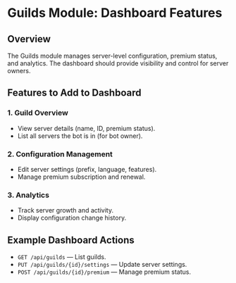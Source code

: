 # Guilds Module: Dashboard Features

## Overview

The Guilds module manages server-level configuration, premium status, and analytics. The dashboard should provide visibility and control for server owners.

## Features to Add to Dashboard

### 1. Guild Overview
- View server details (name, ID, premium status).
- List all servers the bot is in (for bot owner).

### 2. Configuration Management
- Edit server settings (prefix, language, features).
- Manage premium subscription and renewal.

### 3. Analytics
- Track server growth and activity.
- Display configuration change history.

## Example Dashboard Actions

- `GET /api/guilds` — List guilds.
- `PUT /api/guilds/{id}/settings` — Update server settings.
- `POST /api/guilds/{id}/premium` — Manage premium status.
